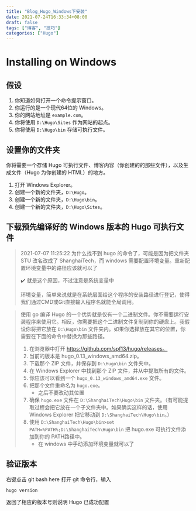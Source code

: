 ```yaml
---
title: "Blog_Hugo_Windows下安装"
date: 2021-07-24T16:33:34+08:00
draft: false
tags: ["博客", "技巧"]
categories: ["Hugo"]
---
```


# Installing on Windows

## 假设

1. 你知道如何打开一个命令提示窗口。
2. 你运行的是一个现代64位的 Windows。
3. 你的网站地址是 `example.com`。
4. 你将使用 `D:\Hugo\Sites` 作为网站的起点。
5. 你将使用 `D:\Hugo\bin` 存储可执行文件。

## 设置你的文件夹

你将需要一个存储 Hugo 可执行文件、博客内容（你创建的的那些文件），以及生成文件（Hugo 为你创建的 HTML）的地方。

1. 打开 Windows Explorer。
2. 创建一个新的文件夹，`D:\Hugo`。
3. 创建一个新的文件夹，`D:\Hugo\bin`。
4. 创建一个新的文件夹，`D:\Hugo\Sites`。

## 下载预先编译好的 Windows 版本的 Hugo 可执行文件

> 2021-07-07 11:25:22 为什么找不到 hugo 的命令了，可能是因为把文件夹 STU 改名改成了 ShanghaiTech，而 windows 需要配置环境变量。重新配置环境变量中的路径应该就可以了
>
> :heavy_check_mark: 就是这个原因，不过注意是系统变量中
>
> 环境变量，简单来说就是在系统层面给这个程序的安装路径进行登记，使得我们通过CMD或Git直接输入程序名就能全局调用。

> 使用 go 编译 Hugo 的一个优势就是仅有一个二进制文件。你不需要运行安装程序来使用它。相反，你需要把这个二进制文件复制到你的硬盘上。我假设你将把它放在 `D:\Hugo\bin` 文件夹内。如果你选择放在其它的位置，你需要在下面的命令中替换为那些路径。
>
> 1. 在浏览器中打开 https://github.com/spf13/hugo/releases。
> 2. 当前的版本是 hugo_0.13_windows_amd64.zip。
> 3. 下载那个 ZIP 文件，并保存到 `D:\Hugo\bin` 文件夹中。
> 4. 在 Windows Explorer 中找到那个 ZIP 文件，并从中提取所有的文件。
> 5. 你应该可以看到一个 `hugo_0.13_windows_amd64.exe` 文件。
> 6. 把那个文件重命名为 `hugo.exe`。
>    + 之后不要改动其位置
> 7. 确保 `hugo.exe` 文件在 `D:\ShanghaiTech\Hugo\bin` 文件夹。（有可能提取过程会把它放在一个子文件夹中。如果确实这样的话，使用 Windows Explorer 把它移动到 `D:\ShanghaiTech\Hugo\bin`。）
> 8. 使用 `D:\ShanghaiTech\Hugo\bin>set PATH=%PATH%;D:\ShanghaiTech\Hugo\bin` 把 hugo.exe 可执行文件添加到你的 PATH路径中。
>    + 在 windows 中手动添加环境变量就可以了

## 验证版本 

右键点击 git bash here 打开 git 命令行，输入

```
hugo version
```

返回了相应的版本号则说明 Hugo 已成功配置
